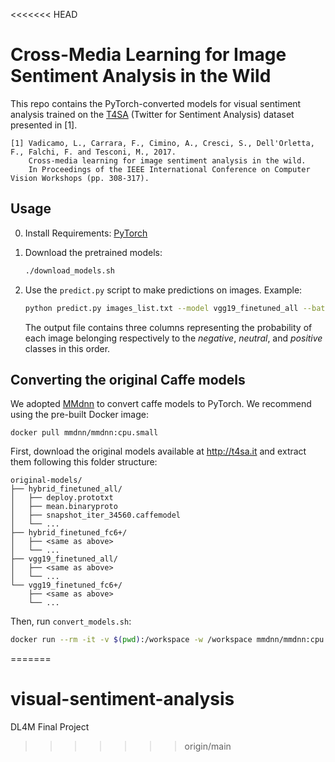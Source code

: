 <<<<<<< HEAD
# Cross-Media Learning for Image Sentiment Analysis in the Wild

This repo contains the PyTorch-converted models for visual sentiment analysis trained on the
[T4SA](http://t4sa.it) (Twitter for Sentiment Analysis) dataset presented in \[1\].

    [1] Vadicamo, L., Carrara, F., Cimino, A., Cresci, S., Dell'Orletta, F., Falchi, F. and Tesconi, M., 2017.
        Cross-media learning for image sentiment analysis in the wild.
        In Proceedings of the IEEE International Conference on Computer Vision Workshops (pp. 308-317).

## Usage

0. Install Requirements: [PyTorch](https://pytorch.org/get-started/)

1. Download the pretrained models:
   ```sh
   ./download_models.sh
   ```

2. Use the `predict.py` script to make predictions on images. Example:
   ```sh
   python predict.py images_list.txt --model vgg19_finetuned_all --batch-size 64 > predictions.csv
   ```
   The output file contains three columns representing the probability of each image belonging respectively to the *negative*, *neutral*, and *positive* classes in this order.

## Converting the original Caffe models

We adopted [MMdnn](https://github.com/microsoft/MMdnn) to convert caffe models to PyTorch.
We recommend using the pre-built Docker image:
```
docker pull mmdnn/mmdnn:cpu.small
```

First, download the original models available at http://t4sa.it and extract them following this
folder structure:
```
original-models/
├── hybrid_finetuned_all/
│   ├── deploy.prototxt
│   ├── mean.binaryproto
│   ├── snapshot_iter_34560.caffemodel
│   └── ...
├── hybrid_finetuned_fc6+/
│   ├── <same as above>
│   └── ...
├── vgg19_finetuned_all/
│   ├── <same as above>
│   └── ...
└── vgg19_finetuned_fc6+/
    ├── <same as above>
    └── ...
```

Then, run `convert_models.sh`:

```sh
docker run --rm -it -v $(pwd):/workspace -w /workspace mmdnn/mmdnn:cpu.small bash ./convert_models.sh
```
=======
# visual-sentiment-analysis
DL4M Final Project
>>>>>>> origin/main
